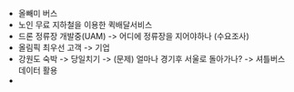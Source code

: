 - 올빼미 버스
- 노인 무료 지하철을 이용한 퀵배달서비스
- 드론 정류장 개발중(UAM) -> 어디에 정류장을 지어야하나 (수요조사)
- 올림픽 최우선 고객 -> 기업
- 강원도 숙박 -> 당일치기 -> (문제) 얼마나 경기후 서울로 돌아가나? -> 셔틀버스데이터 활용
- 